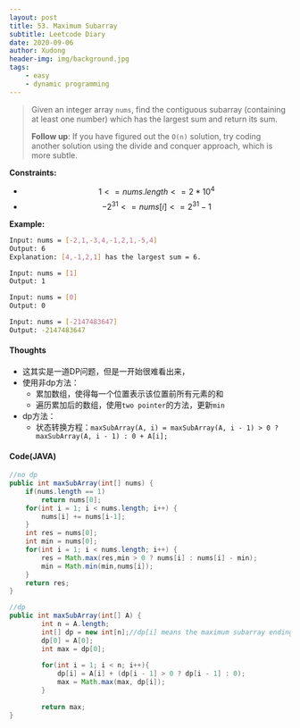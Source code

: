 ```yaml
---
layout: post
title: 53. Maximum Subarray
subtitle: Leetcode Diary
date: 2020-09-06
author: Xudong
header-img: img/background.jpg
tags: 
    - easy
    - dynamic programming
---
```


>Given an integer array `nums`, find the contiguous subarray (containing at least one number) which has the largest sum and return its sum.
>
>**Follow up**: If you have figured out the `O(n)` solution, try coding another solution using the divide and conquer approach, which is more subtle.

**Constraints:**

- $$   1 <= nums.length <= 2 * 10^4 $$
- $$   -2^{31} <= nums[i] <= 2^{31} - 1 $$


**Example:**

```bash
Input: nums = [-2,1,-3,4,-1,2,1,-5,4]
Output: 6
Explanation: [4,-1,2,1] has the largest sum = 6.

Input: nums = [1]
Output: 1

Input: nums = [0]
Output: 0

Input: nums = [-2147483647]
Output: -2147483647
```


#### Thoughts
- 这其实是一道DP问题，但是一开始很难看出来，
- 使用非dp方法：
  - 累加数组，使得每一个位置表示该位置前所有元素的和
  - 遍历累加后的数组，使用`two pointer`的方法，更新`min`
- dp方法：
  - 状态转换方程：`maxSubArray(A, i) = maxSubArray(A, i - 1) > 0 ? maxSubArray(A, i - 1) : 0 + A[i]; `
#### Code(JAVA)

```java
//no dp
public int maxSubArray(int[] nums) {
    if(nums.length == 1)
        return nums[0];
    for(int i = 1; i < nums.length; i++) {
        nums[i] += nums[i-1];
    }
    int res = nums[0];
    int min = nums[0];
    for(int i = 1; i < nums.length; i++) {
        res = Math.max(res,min > 0 ? nums[i] : nums[i] - min);
        min = Math.min(min,nums[i]);
    }
    return res;
}

//dp 
public int maxSubArray(int[] A) {
        int n = A.length;
        int[] dp = new int[n];//dp[i] means the maximum subarray ending with A[i];
        dp[0] = A[0];
        int max = dp[0];
        
        for(int i = 1; i < n; i++){
            dp[i] = A[i] + (dp[i - 1] > 0 ? dp[i - 1] : 0);
            max = Math.max(max, dp[i]);
        }
        
        return max;
}
```


<script type="text/javascript" src="https://xudongliuharold.github.io/js/latex-math.js?config=default"></script>
